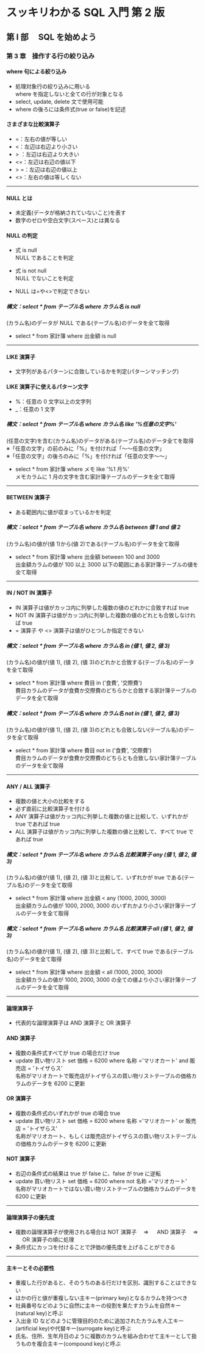 # スッキリわかる SQL 入門 第 2 版

## 第 Ⅰ 部　 SQL を始めよう

### 第 3 章　操作する行の絞り込み

#### where 句による絞り込み

- 処理対象行の絞り込みに用いる<br>
  where を指定しないと全ての行が対象となる
- select, update, delete 文で使用可能
- where の後ろには条件式(true or false)を記述

#### さまざまな比較演算子

- =：左右の値が等しい
- <：左辺は右辺より小さい
- \> ：左辺は右辺より大きい
- <=：左辺は右辺の値以下
- \> =：左辺は右辺の値以上
- <>：左右の値は等しくない

---

#### NULL とは

- 未定義(データが格納されていないこと)を表す
- 数字のゼロや空白文字(スペース)とは異なる

#### NULL の判定

- 式 is null<br>
  NULL であることを判定

- 式 is not null<br>
  NULL でないことを判定

- NULL は=や<>で判定できない

##### 構文：select \* from テーブル名 where カラム名 is null

(カラム名)のデータが NULL である(テーブル名)のデータを全て取得

- select \* from 家計簿 where 出金額 is null

---

#### LIKE 演算子

- 文字列があるパターンに合致しているかを判定(パターンマッチング)

#### LIKE 演算子に使えるパターン文字

- %：任意の 0 文字以上の文字列
- \_：任意の 1 文字

##### 構文：select \* from テーブル名 where カラム名 like '%任意の文字%'

(任意の文字)を含む(カラム名)のデータがある(テーブル名)のデータ全てを取得<br>
※「任意の文字」の前のみに「%」を付ければ「～～任意の文字」<br>
※「任意の文字」の後ろのみに「%」を付ければ「任意の文字～～」

- select \* from 家計簿 where メモ like '%1 月%'<br>
  メモカラムに 1 月の文字を含む家計簿テーブルのデータを全て取得

---

#### BETWEEN 演算子

- ある範囲内に値が収まっているかを判定

##### 構文：select \* from テーブル名 where カラム名 between 値 1 and 値 2

(カラム名)の値が(値 1)から(値 2)である(テーブル名)のデータを全て取得

- select \* from 家計簿 where 出金額 between 100 and 3000<br>
  出金額カラムの値が 100 以上 3000 以下の範囲にある家計簿テーブルの値を全て取得

---

#### IN / NOT IN 演算子

- IN 演算子は値がカッコ内に列挙した複数の値のどれかに合致すれば true
- NOT IN 演算子は値がカッコ内に列挙した複数の値のどれとも合致しなければ true
- = 演算子 や <> 演算子は値がひとつしか指定できない

##### 構文：select \* from テーブル名 where カラム名 in (値 1, 値 2, 値 3)

(カラム名)の値が(値 1), (値 2), (値 3)のどれかと合致する(テーブル名)のデータを全て取得

- select \* from 家計簿 where 費目 in ('食費', '交際費')<br>
  費目カラムのデータが食費か交際費のどちらかと合致する家計簿テーブルのデータを全て取得

##### 構文：select \* from テーブル名 where カラム名 not in (値 1, 値 2, 値 3)

(カラム名)の値が(値 1), (値 2), (値 3)のどれとも合致しない(テーブル名)のデータを全て取得

- select \* from 家計簿 where 費目 not in ('食費', '交際費')<br>
  費目カラムのデータが食費か交際費のどちらとも合致しない家計簿テーブルのデータを全て取得

---

#### ANY / ALL 演算子

- 複数の値と大小の比較をする
- 必ず直前に比較演算子を付ける
- ANY 演算子は値がカッコ内に列挙した複数の値と比較して、いずれかが true であれば true
- ALL 演算子は値がカッコ内に列挙した複数の値と比較して、すべて true であれば true

##### 構文：select \* from テーブル名 where カラム名 比較演算子 any (値 1, 値 2, 値 3)

(カラム名)の値が(値 1), (値 2), (値 3)と比較して、いずれかが true である(テーブル名)のデータを全て取得

- select \* from 家計簿 where 出金額 < any (1000, 2000, 3000)<br>
  出金額カラムの値が 1000, 2000, 3000 のいずれかより小さい家計簿テーブルのデータを全て取得

##### 構文：select \* from テーブル名 where カラム名 比較演算子 all (値 1, 値 2, 値 3)

(カラム名)の値が(値 1), (値 2), (値 3)と比較して、すべて true である(テーブル名)のデータを全て取得

- select \* from 家計簿 where 出金額 < all (1000, 2000, 3000)<br>
  出金額カラムの値が 1000, 2000, 3000 の全ての値より小さい家計簿テーブルのデータを全て取得

---

#### 論理演算子

- 代表的な論理演算子は AND 演算子と OR 演算子

#### AND 演算子

- 複数の条件式すべてが true の場合だけ true
- update 買い物リスト set 価格 = 6200 where 名称 ='マリオカート' and 販売店 = 'トイザらス'<br>
  名称がマリオカートで販売店がトイザらスの買い物リストテーブルの価格カラムのデータを 6200 に更新

#### OR 演算子

- 複数の条件式のいずれかが true の場合 true
- update 買い物リスト set 価格 = 6200 where 名称 ='マリオカート' or 販売店 = 'トイザらス'<br>
  名称がマリオカート、もしくは販売店がトイザらスの買い物リストテーブルの価格カラムのデータを 6200 に更新

#### NOT 演算子

- 右辺の条件式の結果は true が false に、false が true に逆転
- update 買い物リスト set 価格 = 6200 where not 名称 ='マリオカート'<br>
  名称がマリオカートではない買い物リストテーブルの価格カラムのデータを 6200 に更新

---

#### 論理演算子の優先度

- 複数の論理演算子が使用される場合は NOT 演算子　 ⇒ 　 AND 演算子　 ⇒ 　 OR 演算子の順に処理
- 条件式にカッコを付けることで評価の優先度を上げることができる

---

#### 主キーとその必要性

- 重複した行があると、そのうちのある行だけを区別、識別することはできない
- ほかの行と値が重複しない主キー(primary key)となるカラムを持つべき
- 社員番号などのように自然に主キーの役割を果たすカラムを自然キー(natural key)と呼ぶ
- 入出金 ID などのように管理目的のために追加されたカラムを人工キー(artificial key)や代替キー(surrogate key)と呼ぶ
- 氏名、住所、生年月日のように複数のカラムを組み合わせて主キーとして扱うものを複合主キー(compound key)と呼ぶ
